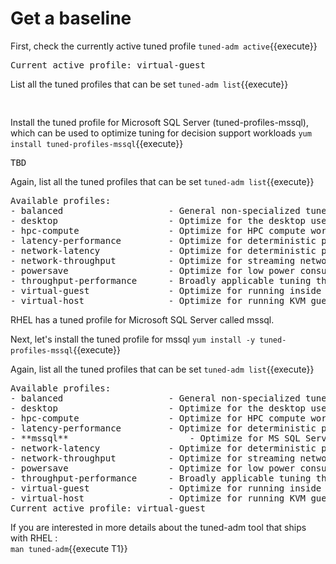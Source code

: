 # Get a baseline

First, check the currently active tuned profile
`tuned-adm active`{{execute}}

<pre class="file">
Current active profile: virtual-guest
</pre>

List all the tuned profiles that can be set
`tuned-adm list`{{execute}}

<pre class="file">

</pre>

Install the tuned profile for Microsoft SQL Server (tuned-profiles-mssql), which can be used to optimize tuning for decision support workloads
`yum install tuned-profiles-mssql`{{execute}}

<pre class="file">
TBD
</pre>

Again, list all the tuned profiles that can be set
`tuned-adm list`{{execute}}

<pre class="file">
Available profiles:
- balanced                    - General non-specialized tuned profile
- desktop                     - Optimize for the desktop use-case
- hpc-compute                 - Optimize for HPC compute workloads
- latency-performance         - Optimize for deterministic performance at the cost of increased power consumption
- network-latency             - Optimize for deterministic performance at the cost of increased power consumption, focused on low latency network performance
- network-throughput          - Optimize for streaming network throughput, generally only necessary on older CPUs or 40G+ networks
- powersave                   - Optimize for low power consumption
- throughput-performance      - Broadly applicable tuning that provides excellent performance across a variety of common server workloads
- virtual-guest               - Optimize for running inside a virtual guest
- virtual-host                - Optimize for running KVM guests
</pre>

RHEL has a tuned profile for Microsoft SQL Server called mssql. 

Next, let's install the tuned profile for mssql
`yum install -y tuned-profiles-mssql`{{execute}}

Again, list all the tuned profiles that can be set
`tuned-adm list`{{execute}}

<pre class="file">
Available profiles:
- balanced                    - General non-specialized tuned profile
- desktop                     - Optimize for the desktop use-case
- hpc-compute                 - Optimize for HPC compute workloads
- latency-performance         - Optimize for deterministic performance at the cost of increased power consumption
- **mssql**                       - Optimize for MS SQL Server
- network-latency             - Optimize for deterministic performance at the cost of increased power consumption, focused on low latency network performance
- network-throughput          - Optimize for streaming network throughput, generally only necessary on older CPUs or 40G+ networks
- powersave                   - Optimize for low power consumption
- throughput-performance      - Broadly applicable tuning that provides excellent performance across a variety of common server workloads
- virtual-guest               - Optimize for running inside a virtual guest
- virtual-host                - Optimize for running KVM guests
Current active profile: virtual-guest
</pre>

If you are interested in more details about the tuned-adm tool that ships with RHEL :  
`man tuned-adm`{{execute T1}}
